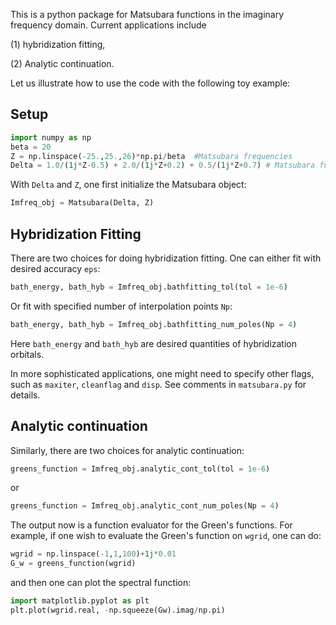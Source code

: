 This is a python package for Matsubara functions in the imaginary frequency domain. Current applications include

(1) hybridization fitting,

(2) Analytic continuation.

Let us illustrate how to use the code with the following toy example:
## Setup
```python
import numpy as np
beta = 20
Z = np.linspace(-25.,25.,26)*np.pi/beta  #Matsubara frequencies
Delta = 1.0/(1j*Z-0.5) + 2.0/(1j*Z+0.2) + 0.5/(1j*Z+0.7) # Matsubara functions on these frequencies
```

With `Delta` and `Z`, one first initialize the Matsubara object:
```python
Imfreq_obj = Matsubara(Delta, Z)
```

## Hybridization Fitting
There are two choices for doing hybridization fitting. One can either fit with desired accuracy `eps`:
```python
bath_energy, bath_hyb = Imfreq_obj.bathfitting_tol(tol = 1e-6)
```
Or fit with specified number of interpolation points `Np`:
```python
bath_energy, bath_hyb = Imfreq_obj.bathfitting_num_poles(Np = 4)
```
Here `bath_energy` and `bath_hyb` are desired quantities of hybridization orbitals. 

In more sophisticated applications, one might need to specify other flags, such as `maxiter`, `cleanflag` and `disp`. See comments in `matsubara.py` for details.

## Analytic continuation

Similarly, there are two choices for analytic continuation:

```python
greens_function = Imfreq_obj.analytic_cont_tol(tol = 1e-6)
```

or

```python
greens_function = Imfreq_obj.analytic_cont_num_poles(Np = 4)
```

The output now is a function evaluator for the Green's functions. For example, if one wish to evaluate the Green's function on `wgrid`, one can do:

```python
wgrid = np.linspace(-1,1,100)+1j*0.01
G_w = greens_function(wgrid)
```
and then one can plot the spectral function:
```python
import matplotlib.pyplot as plt
plt.plot(wgrid.real, -np.squeeze(Gw).imag/np.pi)
```
